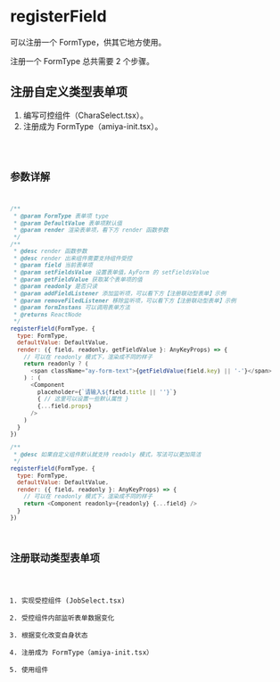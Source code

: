 # registerField

可以注册一个 FormType，供其它地方使用。

注册一个 FormType 总共需要 2 个步骤。

## 注册自定义类型表单项

1. 编写可控组件（CharaSelect.tsx）。
2. 注册成为 FormType（amiya-init.tsx）。

<code src="./RegisterFieldDemo.tsx" />

## 参数详解

```js
/**
 * @param FormType 表单项 type
 * @param DefaultValue 表单项默认值
 * @param render 渲染表单项，看下方 render 函数参数
 */
/**
 * @desc render 函数参数
 * @desc render 出来组件需要支持组件受控
 * @param field 当前表单项
 * @param setFieldsValue 设置表单值，AyForm 的 setFieldsValue
 * @param getFieldValue 获取某个表单项的值
 * @param readonly 是否只读
 * @param addFieldListener 添加监听项，可以看下方【注册联动型表单】示例
 * @param removeFiledListener 移除监听项，可以看下方【注册联动型表单】示例
 * @param formInstans 可以调用表单方法
 * @returns ReactNode
 */
registerField(FormType, {
  type: FormType,
  defaultValue: DefaultValue,
  render: ({ field, readonly, getFieldValue }: AnyKeyProps) => {
    // 可以在 readonly 模式下，渲染成不同的样子
    return readonly ? (
      <span className="ay-form-text">{getFieldValue(field.key) || '-'}</span>
    ) : (
      <Component
        placeholder={`请输入${field.title || ''}`}
        { // 这里可以设置一些默认属性 }
        {...field.props}
      />
    )
  }
})

/**
 * @desc 如果自定义组件默认就支持 readoly 模式，写法可以更加简洁
 */
registerField(FormType, {
  type: FormType,
  defaultValue: DefaultValue,
  render: ({ field, readonly }: AnyKeyProps) => {
    // 可以在 readonly 模式下，渲染成不同的样子
    return <Component readonly={readonly} {...field} />
  }
})
```

## 注册联动类型表单项

1. 实现受控组件 (JobSelect.tsx)
2. 受控组件内部监听表单数据变化
3. 根据变化改变自身状态
4. 注册成为 FormType（amiya-init.tsx）
5. 使用组件

<code src="./RegisterCascaderFieldDemo.tsx" />
